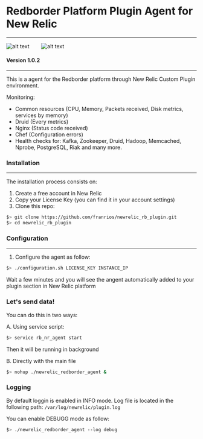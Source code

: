 # Redborder Platform Plugin Agent for New Relic
---
![alt text](http://www.aeiciberseguridad.es/imagenes%5Cdescargas%5C7492047.jpg "Redborder")
&nbsp;&nbsp;&nbsp;&nbsp;&nbsp;&nbsp;
![alt text](https://www.drupal.org/files/styles/grid-3/public/NewRelic.png?itok=tmr3C7yP "NewRelic")

#### Version 1.0.2
---
This is a agent for the Redborder platform through New Relic Custom Plugin environment.

Monitoring:
  - Common resources (CPU, Memory, Packets received, Disk metrics, services by      memory)
  - Druid (Every metrics)
  - Nginx (Status code received)
  - Chef (Configuration errors)
  - Health checks for: Kafka, Zookeeper, Druid, Hadoop, Memcached, Nprobe,            PostgreSQL, Riak and many more.

### Installation
---
The installation process consists on:

1. Create a free account in New Relic
2. Copy your License Key (you can find it in your account settings)
3. Clone this repo:

```sh
$> git clone https://github.com/franrios/newrelic_rb_plugin.git
$> cd newrelic_rb_plugin
```
### Configuration
---
1. Configure the agent as follow:
```sh
$> ./configuration.sh LICENSE_KEY INSTANCE_IP
```
Wait a few minutes and you will see the angent automatically added to your plugin section in New Relic platform

### Let's send data!
You can do this in two ways:

A. Using service script:
```sh
$> service rb_nr_agent start
```
  Then it will be running in background

B. Directly with the main file
```sh
$> nohup ./newrelic_redborder_agent &
```
### Logging
By default loggin is enabled in INFO mode. Log file is located in the following path:
`/var/log/newrelic/plugin.log`

You can enable DEBUGG mode as follow:
``` sh
$> ./newrelic_redborder_agent --log debug
```
